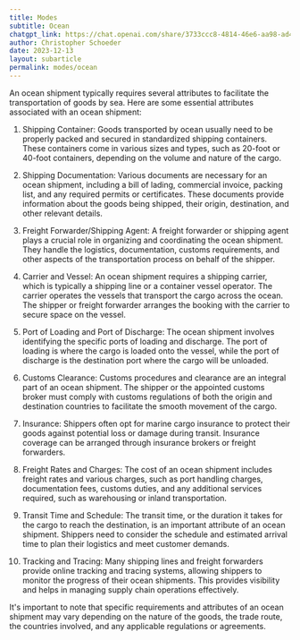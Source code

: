 ```yaml
---
title: Modes
subtitle: Ocean
chatgpt_link: https://chat.openai.com/share/3733ccc8-4814-46e6-aa98-ad48ee24e2a3
author: Christopher Schoeder
date: 2023-12-13
layout: subarticle
permalink: modes/ocean
---
```


An ocean shipment typically requires several attributes to facilitate the transportation of goods by sea. Here are some essential attributes associated with an ocean shipment:

1. Shipping Container: Goods transported by ocean usually need to be properly packed and secured in standardized shipping containers. These containers come in various sizes and types, such as 20-foot or 40-foot containers, depending on the volume and nature of the cargo.

2. Shipping Documentation: Various documents are necessary for an ocean shipment, including a bill of lading, commercial invoice, packing list, and any required permits or certificates. These documents provide information about the goods being shipped, their origin, destination, and other relevant details.

3. Freight Forwarder/Shipping Agent: A freight forwarder or shipping agent plays a crucial role in organizing and coordinating the ocean shipment. They handle the logistics, documentation, customs requirements, and other aspects of the transportation process on behalf of the shipper.

4. Carrier and Vessel: An ocean shipment requires a shipping carrier, which is typically a shipping line or a container vessel operator. The carrier operates the vessels that transport the cargo across the ocean. The shipper or freight forwarder arranges the booking with the carrier to secure space on the vessel.

5. Port of Loading and Port of Discharge: The ocean shipment involves identifying the specific ports of loading and discharge. The port of loading is where the cargo is loaded onto the vessel, while the port of discharge is the destination port where the cargo will be unloaded.

6. Customs Clearance: Customs procedures and clearance are an integral part of an ocean shipment. The shipper or the appointed customs broker must comply with customs regulations of both the origin and destination countries to facilitate the smooth movement of the cargo.

7. Insurance: Shippers often opt for marine cargo insurance to protect their goods against potential loss or damage during transit. Insurance coverage can be arranged through insurance brokers or freight forwarders.

8. Freight Rates and Charges: The cost of an ocean shipment includes freight rates and various charges, such as port handling charges, documentation fees, customs duties, and any additional services required, such as warehousing or inland transportation.

9. Transit Time and Schedule: The transit time, or the duration it takes for the cargo to reach the destination, is an important attribute of an ocean shipment. Shippers need to consider the schedule and estimated arrival time to plan their logistics and meet customer demands.

10. Tracking and Tracing: Many shipping lines and freight forwarders provide online tracking and tracing systems, allowing shippers to monitor the progress of their ocean shipments. This provides visibility and helps in managing supply chain operations effectively.

It's important to note that specific requirements and attributes of an ocean shipment may vary depending on the nature of the goods, the trade route, the countries involved, and any applicable regulations or agreements.
